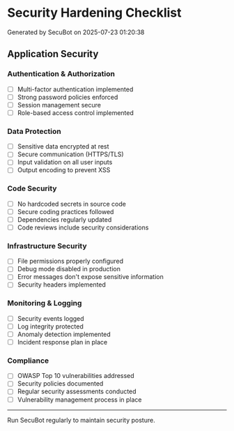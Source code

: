 # Security Hardening Checklist

Generated by SecuBot on 2025-07-23 01:20:38

## Application Security

### Authentication & Authorization
- [ ] Multi-factor authentication implemented
- [ ] Strong password policies enforced
- [ ] Session management secure
- [ ] Role-based access control implemented

### Data Protection
- [ ] Sensitive data encrypted at rest
- [ ] Secure communication (HTTPS/TLS)
- [ ] Input validation on all user inputs
- [ ] Output encoding to prevent XSS

### Code Security
- [ ] No hardcoded secrets in source code
- [ ] Secure coding practices followed
- [ ] Dependencies regularly updated
- [ ] Code reviews include security considerations

### Infrastructure Security
- [ ] File permissions properly configured
- [ ] Debug mode disabled in production
- [ ] Error messages don't expose sensitive information
- [ ] Security headers implemented

### Monitoring & Logging
- [ ] Security events logged
- [ ] Log integrity protected
- [ ] Anomaly detection implemented
- [ ] Incident response plan in place

### Compliance
- [ ] OWASP Top 10 vulnerabilities addressed
- [ ] Security policies documented
- [ ] Regular security assessments conducted
- [ ] Vulnerability management process in place

---

Run SecuBot regularly to maintain security posture.
